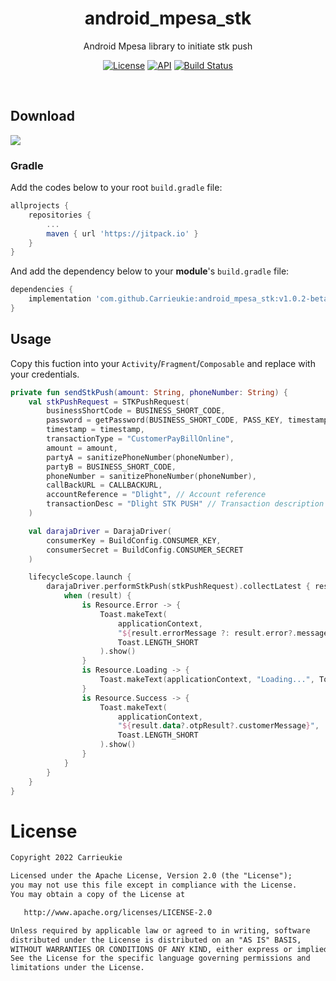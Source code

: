 <h1 align="center">android_mpesa_stk</h1>

<p align="center">Android Mpesa library to initiate stk push</p>

<p align="center">
    <a href="https://opensource.org/licenses/Apache-2.0"><img alt="License" src="https://img.shields.io/badge/License-Apache%202.0-blue.svg"/></a>
  <a href="https://android-arsenal.com/api?level=21+"><img alt="API" src="https://img.shields.io/badge/API-15%2B-brightgreen.svg?style=flat"/></a>
  <a href="https://github.com/skydoves/AndroidVeil/actions"><img alt="Build Status" src="https://github.com/skydoves/TransformationLayout/workflows/Android%20CI/badge.svg"/></a> 
</p><br>

## Download
[![](https://jitpack.io/v/Carrieukie/android_mpesa_stk.svg)](https://jitpack.io/#Carrieukie/android_mpesa_stk)

### Gradle
Add the codes below to your root `build.gradle` file:
```gradle
allprojects {
    repositories {
        ...
        maven { url 'https://jitpack.io' }
    }
}
```

And add the dependency below to your **module**'s `build.gradle` file:

```gradle
dependencies {
    implementation 'com.github.Carrieukie:android_mpesa_stk:v1.0.2-beta'
}
```

## Usage
Copy this fuction into your `Activity`/`Fragment`/`Composable` and replace with your credentials.

``` Kotlin
private fun sendStkPush(amount: String, phoneNumber: String) {
    val stkPushRequest = STKPushRequest(
        businessShortCode = BUSINESS_SHORT_CODE,
        password = getPassword(BUSINESS_SHORT_CODE, PASS_KEY, timestamp),
        timestamp = timestamp,
        transactionType = "CustomerPayBillOnline",
        amount = amount,
        partyA = sanitizePhoneNumber(phoneNumber),
        partyB = BUSINESS_SHORT_CODE,
        phoneNumber = sanitizePhoneNumber(phoneNumber),
        callBackURL = CALLBACKURL,
        accountReference = "Dlight", // Account reference
        transactionDesc = "Dlight STK PUSH" // Transaction description
    )

    val darajaDriver = DarajaDriver(
        consumerKey = BuildConfig.CONSUMER_KEY,
        consumerSecret = BuildConfig.CONSUMER_SECRET
    )

    lifecycleScope.launch {
        darajaDriver.performStkPush(stkPushRequest).collectLatest { result ->
            when (result) {
                is Resource.Error -> {
                    Toast.makeText(
                        applicationContext,
                        "${result.errorMessage ?: result.error?.message}",
                        Toast.LENGTH_SHORT
                    ).show()
                }
                is Resource.Loading -> {
                    Toast.makeText(applicationContext, "Loading...", Toast.LENGTH_SHORT).show()
                }
                is Resource.Success -> {
                    Toast.makeText(
                        applicationContext,
                        "${result.data?.otpResult?.customerMessage}",
                        Toast.LENGTH_SHORT
                    ).show()
                }
            }
        }
    }
}
```


# License
```xml
Copyright 2022 Carrieukie

Licensed under the Apache License, Version 2.0 (the "License");
you may not use this file except in compliance with the License.
You may obtain a copy of the License at

   http://www.apache.org/licenses/LICENSE-2.0

Unless required by applicable law or agreed to in writing, software
distributed under the License is distributed on an "AS IS" BASIS,
WITHOUT WARRANTIES OR CONDITIONS OF ANY KIND, either express or implied.
See the License for the specific language governing permissions and
limitations under the License.
```
